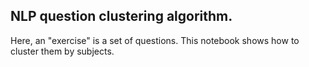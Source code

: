 ## NLP question clustering algorithm.

Here, an "exercise" is a set of questions. This notebook shows how to cluster them by subjects.